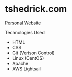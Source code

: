 # tshedrick.com
[Personal Website](https://tshedrick.com/)

Technologies Used
- HTML
- CSS
- Git (Verison Control)
- Linux (CentOS)
- Apache
- AWS Lightsail